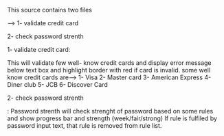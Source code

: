 
This source contains two files

-->
1- validate credit card

2- check password strenth


1- validate credit card:

This will validate
 few well- know credit cards and display error message below text box and highlight border with red if card is invalid.
some well know credit cards are-->
1- Visa
2- Master card
3- American Express
4- Diner club
5- JCB
6- Discover Card

2- check password strenth

:
Password strenth will check strenght of password based on some rules and show progress bar and strength (week/fair/strong)
If rule is fulfiled by password input text, that rule is removed from rule list.
